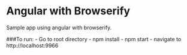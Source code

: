 Angular with Browserify
=======================

Sample app using angular with browserify.

###To run:
	- Go to root directory
	- npm install
	- npm start
	- navigate to http://localhost:9966